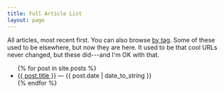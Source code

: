 ```yaml
---
title: Full Article List
layout: page
---
```


All articles, most recent first. You can also browse
[by tag](/articles/tagged.html). Some of these used to be elsewhere,
but now they are here. It used to be that cool URLs never changed, but
these did---and I'm OK with that.

<ul class="posts">
{% for post in site.posts %}
  <li>
    <span class="post-title"><a href="{{ post.url }}">{{ post.title }}</a></span>
    <span class="post-meta">&mdash; {{ post.date | date_to_string }}</span>
  </li>
{% endfor %}
</ul>
